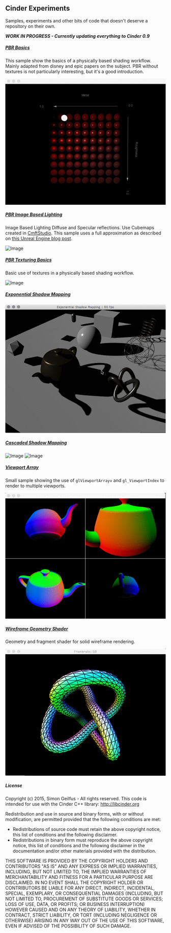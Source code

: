 ## Cinder Experiments
Samples, experiments and other bits of code that doesn't deserve a repository on their own.

***WORK IN PROGRESS - Currently updating everything to Cinder 0.9***

##### [PBR Basics](/PBRBasics/src/PBRBasicsApp.cpp)
This sample show the basics of a physically based shading workflow. Mainly adapted from disney and epic papers on the subject. PBR without textures is not particularly interesting, but it's a good introduction.

![Image](/Images/MO6ufSrgB0.gif)

##### [PBR Image Based Lighting](/PBRImageBasedLighting/src/PBRImageBasedLightingApp.cpp)
Image Based Lighting Diffuse and Specular reflections. Use Cubemaps created in [CmftStudio](https://github.com/dariomanesku/cmftStudio). This sample uses a full approximation as described on [this Unreal Engine blog post](https://www.unrealengine.com/blog/physically-based-shading-on-mobile).

![Image](/Images/r8dYbVGGWg.gif)

##### [PBR Texturing Basics](/PBRTexturingBasics/src/PBRTexturingBasicsApp.cpp)
Basic use of textures in a physically based shading workflow.

![Image](/Images/U8jbuV7Ujv.gif)

##### [Exponential Shadow Mapping](/ExponentialShadowMap/src/ExponentialShadowMapApp.cpp)
![Image](/Images/OPwIkI154Y.gif)

##### [Cascaded Shadow Mapping](/CascadedShadowMapping/src/CascadedShadowMappingApp.cpp)
![Image](/Images/8zxankRZpX.gif)
![Image](/Images/fOR3N6Pvff.gif)

##### [Viewport Array](/ViewportArray/src/ViewportArrayApp.cpp)
Small sample showing the use of ```glViewportArrayv``` and ```gl_ViewportIndex``` to render to multiple viewports.

![Image](/Images/D3aQZUpUP4.gif)

##### [Wireframe Geometry Shader](/WireframeGeometryShader/src/WireframeGeometryShaderApp.cpp)
Geometry and fragment shader for solid wireframe rendering.

![Image](/Images/YDbBnGu8UQ.gif)



##### License
Copyright (c) 2015, Simon Geilfus - All rights reserved.
This code is intended for use with the Cinder C++ library: http://libcinder.org

Redistribution and use in source and binary forms, with or without modification, are permitted provided that
the following conditions are met:

* Redistributions of source code must retain the above copyright notice, this list of conditions and
the following disclaimer.
* Redistributions in binary form must reproduce the above copyright notice, this list of conditions and
the following disclaimer in the documentation and/or other materials provided with the distribution.

THIS SOFTWARE IS PROVIDED BY THE COPYRIGHT HOLDERS AND CONTRIBUTORS "AS IS" AND ANY EXPRESS OR IMPLIED
WARRANTIES, INCLUDING, BUT NOT LIMITED TO, THE IMPLIED WARRANTIES OF MERCHANTABILITY AND FITNESS FOR A
PARTICULAR PURPOSE ARE DISCLAIMED. IN NO EVENT SHALL THE COPYRIGHT HOLDER OR CONTRIBUTORS BE LIABLE FOR
ANY DIRECT, INDIRECT, INCIDENTAL, SPECIAL, EXEMPLARY, OR CONSEQUENTIAL DAMAGES (INCLUDING, BUT NOT LIMITED
TO, PROCUREMENT OF SUBSTITUTE GOODS OR SERVICES; LOSS OF USE, DATA, OR PROFITS; OR BUSINESS INTERRUPTION)
HOWEVER CAUSED AND ON ANY THEORY OF LIABILITY, WHETHER IN CONTRACT, STRICT LIABILITY, OR TORT (INCLUDING
NEGLIGENCE OR OTHERWISE) ARISING IN ANY WAY OUT OF THE USE OF THIS SOFTWARE, EVEN IF ADVISED OF THE
POSSIBILITY OF SUCH DAMAGE.
